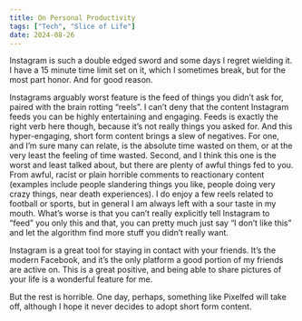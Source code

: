 ```yaml
---
title: On Personal Productivity
tags: ["Tech", "Slice of Life"]
date: 2024-08-26
---
```

Instagram is such a double edged sword and some days I regret wielding it. I have a 15 minute time limit set on it, which I sometimes break, but for the most part honor. And for good reason.

Instagrams arguably worst feature is the feed of things you didn’t ask for, paired with the brain rotting “reels”. I can’t deny that the content Instagram feeds you can be highly entertaining and engaging. Feeds is exactly the right verb here though, because it’s not really things you asked for. And this hyper-engaging, short form content brings a slew of negatives. For one, and I’m sure many can relate, is the absolute time wasted on them, or at the very least the feeling of time wasted. Second, and I think this one is the worst and least talked about, but there are plenty of awful things fed to you. From awful, racist or plain horrible comments to reactionary content (examples include people slandering things you like, people doing very crazy things, near death experiences). I do enjoy a few reels related to football or sports, but in general I am always left with a sour taste in my mouth. What’s worse is that you can’t really explicitly tell Instagram to “feed” you only this and that, you can pretty much just say “I don’t like this” and let the algorithm find more stuff you didn’t really want.

Instagram is a great tool for staying in contact with your friends. It’s the modern Facebook, and it’s the only platform a good portion of my friends are active on. This is a great positive, and being able to share pictures of your life is a wonderful feature for me.

But the rest is horrible. One day, perhaps, something like Pixelfed will take off, although I hope it never decides to adopt short form content.
